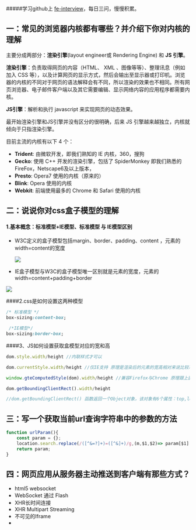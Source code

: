 #####学习github上 [fe-interview](https://github.com/haizlin/fe-interview)，每日三问，慢慢积累。

## 一：常见的浏览器内核都有哪些？并介绍下你对内核的理解

主要分成两部分：**渲染引擎**(layout engineer或 Rendering Engine) 和 **JS 引擎**。

**渲染引擎**：负责取得网页的内容（HTML、 XML 、图像等等）、整理讯息（例如加入 CSS 等），以及计算网页的显示方式，然后会输出至显示器或打印机。浏览器的内核的不同对于网页的语法解释会有不同，所以渲染的效果也不相同。所有网页浏览器、电子邮件客户端以及其它需要编辑、显示网络内容的应用程序都需要内核。

**JS引擎**：解析和执行 javascript 来实现网页的动态效果。

最开始渲染引擎和JS引擎并没有区分的很明确，后来 JS 引擎越来越独立，内核就倾向于只指渲染引擎。

目前主流的内核有以下 4 个：

- **Trident**: 由微软开发，即我们熟知的 IE 内核，360，搜狗
- **Gecko**: 使用 C++ 开发的渲染引擎，包括了 SpiderMonkey 即我们熟悉的 FireFox，Netscape6及以上版本，
- **Presto**: Opera7 使用的内核（原来的）
- **Blink**: Opera 使用的内核
- **Webkit**: 前端使用最多的 Chrome 和 Safari 使用的内核

## 二：说说你对css盒子模型的理解

#### 1.基本概念：标准模型+IE模型、标准模型 与 IE模型区别

- W3C定义的盒子模型包括margin、border、padding、content ，元素的width=content的宽度

  ![](https://images2018.cnblogs.com/blog/1270018/201803/1270018-20180306171028030-1897085721.png)

- IE盒子模型与W3C的盒子模型唯一区别就是元素的宽度，元素的width=content+padding+border

![](https://image-static.segmentfault.com/143/984/1439846899-5b1b70fdb2c3a_articlex)



####2.css是如何设置这两种模型

```css
/* 标准模型 */
box-sizing:content-box;

 /*IE模型*/
box-sizing:border-box;
```

####3、JS如何设置获取盒模型对应的宽和高

```js
dom.style.width/height //内联样式才可以

dom.currentStyle.width/height //仅IE支持 原理是渲染后的元素的宽高相对来说比较准确

window.gteComputedStyle(dom).width/height //兼容Firefox与Chrome 原理跟上面的一样，所有浏览器都支持

dom.getBoundingClientRect().width/height

//dom.getBoundingClientRect() 函数返回一个Object对象，该对象有6个属性：top,lef,right,bottom,width,height；
```



## 三：写一个获取当前url查询字符串中的参数的方法

```js
function urlParam(){
    const param = {};
    location.search.replace(/([^&=?]+)=([^&]+)/g,(m,$1,$2)=> param[$1] = $2);
    return param;
}
```



 ## 四：网页应用从服务器主动推送到客户端有那些方式？

- html5 websocket
-  WebSocket 通过 Flash
- XHR长时间连接
- XHR Multipart Streaming
- 不可见的Iframe
- <script>标签的长时间连接(可跨域)